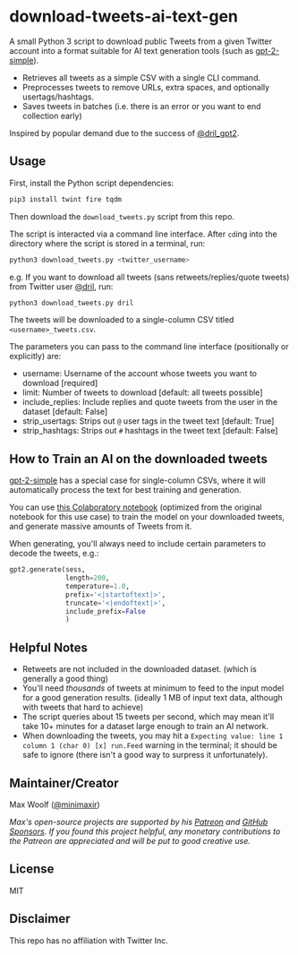 # download-tweets-ai-text-gen

A small Python 3 script to download public Tweets from a given Twitter account into a format suitable for AI text generation tools (such as [gpt-2-simple](https://github.com/minimaxir/gpt-2-simple)).

* Retrieves all tweets as a simple CSV with a single CLI command.
* Preprocesses tweets to remove URLs, extra spaces, and optionally usertags/hashtags.
* Saves tweets in batches (i.e. there is an error or you want to end collection early)

Inspired by popular demand due to the success of [@dril_gpt2](https://twitter.com/dril_gpt2).

## Usage

First, install the Python script dependencies:

```sh
pip3 install twint fire tqdm
```

Then download the `download_tweets.py` script from this repo.

The script is interacted via a command line interface. After `cd`ing into the directory where the script is stored in a terminal, run:

```sh
python3 download_tweets.py <twitter_username>
```

e.g. If you want to download all tweets (sans retweets/replies/quote tweets) from Twitter user [@dril](https://twitter.com/dril_gpt2), run:

```sh
python3 download_tweets.py dril
```

The tweets will be downloaded to a single-column CSV titled `<username>_tweets.csv`.

The parameters you can pass to the command line interface (positionally or explicitly) are:

* username: Username of the account whose tweets you want to download [required]
* limit: Number of tweets to download [default: all tweets possible]
* include_replies: Include replies and quote tweets from the user in the dataset [default: False]
* strip_usertags: Strips out `@` user tags in the tweet text [default: True]
* strip_hashtags: Strips out `#` hashtags in the tweet text [default: False]

## How to Train an AI on the downloaded tweets

[gpt-2-simple](https://github.com/minimaxir/gpt-2-simple) has a special case for single-column CSVs, where it will automatically process the text for best training and generation.

You can use [this Colaboratory notebook](https://colab.research.google.com/drive/1qxcQ2A1nNjFudAGN_mcMOnvV9sF_PkEb) (optimized from the original notebook for this use case) to train the model on your downloaded tweets, and generate massive amounts of Tweets from it.

When generating, you'll always need to include certain parameters to decode the tweets, e.g.:

```python
gpt2.generate(sess,
              length=200,
              temperature=1.0,
              prefix='<|startoftext|>',
              truncate='<|endoftext|>',
              include_prefix=False
              )
```

## Helpful Notes

* Retweets are not included in the downloaded dataset. (which is generally a good thing)
* You'll need *thousands* of tweets at minimum to feed to the input model for a good generation results. (ideally 1 MB of input text data, although with tweets that hard to achieve)
* The script queries about 15 tweets per second, which may mean it'll take 10+ minutes for a dataset large enough to train an AI network.
* When downloading the tweets, you may hit a `Expecting value: line 1 column 1 (char 0) [x] run.Feed` warning in the terminal; it should be safe to ignore (there isn't a good way to surpress it unfortunately).

## Maintainer/Creator

Max Woolf ([@minimaxir](https://minimaxir.com))

*Max's open-source projects are supported by his [Patreon](https://www.patreon.com/minimaxir) and [GitHub Sponsors](https://github.com/sponsors/minimaxir). If you found this project helpful, any monetary contributions to the Patreon are appreciated and will be put to good creative use.*

## License

MIT

## Disclaimer

This repo has no affiliation with Twitter Inc.